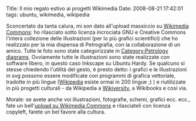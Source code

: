Title: Il mio regalo estivo ai progetti Wikimedia
Date:  2008-08-21 17:42:01
tags: ubuntu, wikimedia, wikipedia

Sconcertato da tanta calura, mi son dato
all'upload massiccio su [Wikimedia Commons][1]: ho rilasciato sotto licenza
incrociata GNU e Creative Commons l'intera collezione delle illustrazioni (per
lo più grafici scientifici) che ho realizzato per la mia dispensa di
Petrografia, con la collaborazione di un amico. Tutte le foto sono state
categorizzate in [Category:Petrology diagrams][2]. Ovviamente tutte le
illustrazioni sono state realizzate con software libero, in questo caso
Inkscape su Ubuntu Hardy. Se qualcuno si stesse chiedendo l'utilità del gesto,
è presto detto: i grafici e le illustrazioni in svg possono essere modificate
con programmi di grafica vettoriale, tradotte in più lingue ([Wikipedia][3]
esiste ormai in 200 lingue ;) ) e riutilizzate in più progetti culturali - da
Wikipedia a [Wikiversity][4], a Wikibooks e cosi via.


Morale: se avete anche
voi illustrazioni, fotografie, schemi, grafici ecc. ecc., fate un bell'[upload
su Wikimedia Commons][5] e rilasciateli con licenza copyleft, farete un bel
favore alla cultura.

   [1]: http://commons.wikimedia.org/wiki/Pagina_principale

   [2]: http://commons.wikimedia.org/wiki/Category:Petrology_diagrams

   [3]: http://it.wikipedia.org/wiki/Pagina_principale

   [4]: http://it.wikiversity.org/wiki/Pagina_principale

   [5]: http://commons.wikimedia.org/wiki/Commons:Upload/it
